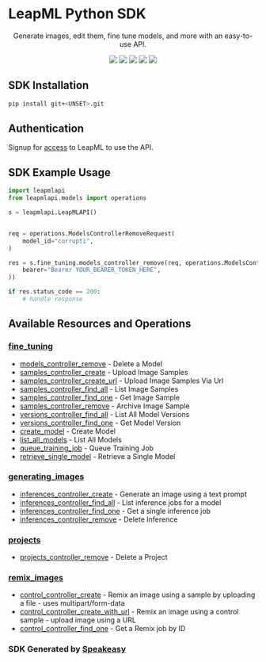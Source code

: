 # LeapML Python SDK

<div align="center">
   <p>Generate images, edit them, fine tune models, and more with an easy-to-use API.</p>
   <img src="https://img.shields.io/github/actions/workflow/status/speakeasy-sdks/leapml-python-sdk/speakeasy_sdk_generation.yml?style=for-the-badge" />
   <img src="https://img.shields.io/badge/pypi-1.0.0-blue?style=for-the-badge" />
   <img src="https://img.shields.io/badge/python-3.5 | 3.6 | 3.7 | 3.8-blue?style=for-the-badge" />
   <a href="https://docs.leapml.dev/reference/inferencescontroller_create-1"><img src="https://img.shields.io/static/v1?label=Docs&message=API Ref&color=000&style=for-the-badge" /></a>
   <a href="https://discord.com/channels/1065392526745403502/1065392527198404670"><img src="https://img.shields.io/static/v1?label=Discord&message=Join&color=7289da&style=for-the-badge" /></a>
</div>

<!-- Start SDK Installation -->
## SDK Installation

```bash
pip install git+<UNSET>.git
```
<!-- End SDK Installation -->

## Authentication

Signup for [access](https://www.leapml.dev/signup) to LeapML to use the API. 

## SDK Example Usage
<!-- Start SDK Example Usage -->
```python
import leapmlapi
from leapmlapi.models import operations

s = leapmlapi.LeapMLAPI()


req = operations.ModelsControllerRemoveRequest(
    model_id="corrupti",
)

res = s.fine_tuning.models_controller_remove(req, operations.ModelsControllerRemoveSecurity(
    bearer="Bearer YOUR_BEARER_TOKEN_HERE",
))

if res.status_code == 200:
    # handle response
```
<!-- End SDK Example Usage -->

<!-- Start SDK Available Operations -->
## Available Resources and Operations


### [fine_tuning](docs/finetuning/README.md)

* [models_controller_remove](docs/finetuning/README.md#models_controller_remove) - Delete a Model
* [samples_controller_create](docs/finetuning/README.md#samples_controller_create) - Upload Image Samples
* [samples_controller_create_url](docs/finetuning/README.md#samples_controller_create_url) - Upload Image Samples Via Url
* [samples_controller_find_all](docs/finetuning/README.md#samples_controller_find_all) - List Image Samples
* [samples_controller_find_one](docs/finetuning/README.md#samples_controller_find_one) - Get Image Sample
* [samples_controller_remove](docs/finetuning/README.md#samples_controller_remove) - Archive Image Sample
* [versions_controller_find_all](docs/finetuning/README.md#versions_controller_find_all) - List All Model Versions
* [versions_controller_find_one](docs/finetuning/README.md#versions_controller_find_one) - Get Model Version
* [create_model](docs/finetuning/README.md#create_model) - Create Model
* [list_all_models](docs/finetuning/README.md#list_all_models) - List All Models
* [queue_training_job](docs/finetuning/README.md#queue_training_job) - Queue Training Job
* [retrieve_single_model](docs/finetuning/README.md#retrieve_single_model) - Retrieve a Single Model

### [generating_images](docs/generatingimages/README.md)

* [inferences_controller_create](docs/generatingimages/README.md#inferences_controller_create) - Generate an image using a text prompt
* [inferences_controller_find_all](docs/generatingimages/README.md#inferences_controller_find_all) - List inference jobs for a model
* [inferences_controller_find_one](docs/generatingimages/README.md#inferences_controller_find_one) - Get a single inference job
* [inferences_controller_remove](docs/generatingimages/README.md#inferences_controller_remove) - Delete Inference

### [projects](docs/projects/README.md)

* [projects_controller_remove](docs/projects/README.md#projects_controller_remove) - Delete a Project

### [remix_images](docs/remiximages/README.md)

* [control_controller_create](docs/remiximages/README.md#control_controller_create) - Remix an image using a sample by uploading a file - uses multipart/form-data
* [control_controller_create_with_url](docs/remiximages/README.md#control_controller_create_with_url) - Remix an image using a control sample - upload image using a URL
* [control_controller_find_one](docs/remiximages/README.md#control_controller_find_one) - Get a Remix job by ID
<!-- End SDK Available Operations -->

### SDK Generated by [Speakeasy](https://docs.speakeasyapi.dev/docs/using-speakeasy/client-sdks)
